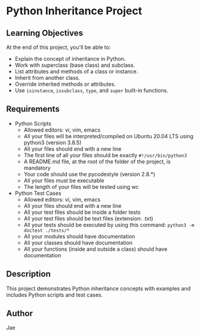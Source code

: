 # Python Inheritance Project

## Learning Objectives

At the end of this project, you'll be able to:

- Explain the concept of inheritance in Python.
- Work with superclass (base class) and subclass.
- List attributes and methods of a class or instance.
- Inherit from another class.
- Override inherited methods or attributes.
- Use `isinstance`, `issubclass`, `type`, and `super` built-in functions.

## Requirements

- Python Scripts
  - Allowed editors: vi, vim, emacs
  - All your files will be interpreted/compiled on Ubuntu 20.04 LTS using python3 (version 3.8.5)
  - All your files should end with a new line
  - The first line of all your files should be exactly `#!/usr/bin/python3`
  - A README.md file, at the root of the folder of the project, is mandatory
  - Your code should use the pycodestyle (version 2.8.*)
  - All your files must be executable
  - The length of your files will be tested using wc
- Python Test Cases
  - Allowed editors: vi, vim, emacs
  - All your files should end with a new line
  - All your test files should be inside a folder tests
  - All your test files should be text files (extension: .txt)
  - All your tests should be executed by using this command: `python3 -m doctest ./tests/*`
  - All your modules should have documentation
  - All your classes should have documentation
  - All your functions (inside and outside a class) should have documentation

## Description

This project demonstrates Python inheritance concepts with examples and includes Python scripts and test cases.

## Author

Jae
